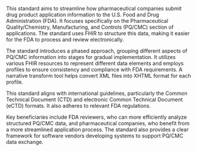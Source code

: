This standard aims to streamline how pharmaceutical companies submit drug product application information to the U.S. Food and Drug Administration (FDA). It focuses specifically on the Pharmaceutical Quality/Chemistry, Manufacturing, and Controls (PQ/CMC) section of applications. The standard uses FHIR to structure this data, making it easier for the FDA to process and review electronically.

The standard introduces a phased approach, grouping different aspects of PQ/CMC information into stages for gradual implementation. It utilizes various FHIR resources to represent different data elements and employs profiles to ensure consistency and compliance with FDA requirements. A narrative transform tool helps convert XML files into XHTML format for each profile.

This standard aligns with international guidelines, particularly the Common Technical Document (CTD) and electronic Common Technical Document (eCTD) formats. It also adheres to relevant FDA regulations.

Key beneficiaries include FDA reviewers, who can more efficiently analyze structured PQ/CMC data, and pharmaceutical companies, who benefit from a more streamlined application process. The standard also provides a clear framework for software vendors developing systems to support PQ/CMC data exchange.